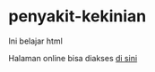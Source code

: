 # penyakit-kekinian
Ini belajar html

Halaman online bisa diakses [di sini](https://anshori.github.io/penyakit-kekinian/)